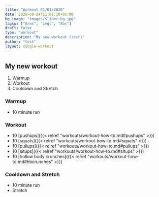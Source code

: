 ```yaml
---
title: "Workout 01/01/2020"
date: 2020-08-24T11:07:10+06:00
bg_image: "images/slider-bg.jpg"
tagsw: ["Arms", "Legs", "Abs"]
draft: false
type: "workout"
description: "My new workout (test)"
author: "test"
layout: single-workout
---
```


## My new workout

1. Warmup
2. Workout
3. Cooldown and Stretch

### Warmup

- 10 minute run

### Workout

- 10 [pushups]({{< relref "workouts/workout-how-to.md#pushups" >}})
- 10 [squats]({{< relref "workouts/workout-how-to.md#squats" >}})
- 10 [pullups]({{< relref "workouts/workout-how-to.md#pullups" >}})
- 10 [situps]({{< relref "workouts/workout-how-to.md#situps" >}})
- 10 [hollow body crunches]({{< relref "workouts/workout-how-to.md#hbcrunches" >}})

### Cooldown and Stretch

- 10 minute run
- Stretch
